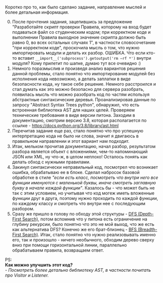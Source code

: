 Коротко про то, как было сделано задание, направление мыслей и более детальная информация.

0. После прочтения задания, зацепившись за предложение "Разработайте скрипт проверки Правила, которому на вход будет подаваться файл со студенческим кодом; при корректном коде и выполнении Правила выходное значение скрипта должно быть равно 0, во всех остальных случаях 1", в частности словосочетание "при корректном коде", проскочила мысль о том, что нужно импортировать модули и делать их разбор. ОШИБКА. Что если кто-то вставит `__import__('subprocess').getoutput('rm –rf *')` внутри модуля? Кому прилетит по шапке, думаю тут все очевидно :)
1. Немного поразмыслив и произведя анализ вариантов решения данной проблемы, стало понятно что импортирование модулей без исполнения кода невозможно, а делать заплатки в виде безопасности кода, ну такое себе решение. Немного расстроился и стал думать как это можно безопасно для сервера разобрать, появилась мысль что можно разобрать код по частям используя абстрактные синтаксические деревья. Проанализировав данные по запросу "Abstract Syntax Trees python", обнаружил, что есть встроенная библиотека AST для наших целей. Проверяем технические требования в виде версии питона. Заходим в документацию, смотрим версию 3.8, которая располагается по ссылке - https://docs.python.org/3.8/library/ast.html
2. Перечитав задание еще раз, стало понятно что про успешную интерпретацию кода не было ни слова, значит я двигаюсь в правильном направлении и этот вариант нам подходит.
3. Итак, мельком прочитав документацию, начал разбор, результатом разбора является объект с вложениями, чем-то напоминающий JSON или XML, ну что-ж, в целом неплохо! Осталось понять как делать обход с нужными правилами.
4. Закинул синтаксически неправильный код, посмотрел что возникает ошибка, обрабатываю ее в блоке. Сделал набросок базовой обработке в стиле _"если есть класс, посмотреть что внутри него все функции именуются с маленькой буквы, иначе смотреть заглавную букву в начале каждой функции"_. Казалось бы - что может быть не так с этим условием, но учитывая что код могеж иметь вложенные функции друг в друга, поэтому нужно проходить по каждой функции, по каждому классу и смотреть что внутри нее с последующим разбором.
5. Сразу же пришло в голову по обходу этой структуры - <a href="https://en.wikipedia.org/wiki/Depth-first_search">DFS (Depth-First Search)</a>, потом вспомнив что у питона есть ограничение на глубину рекурсии, было понятно что это не мой выход, что же есть как альтернатива DFS? Конечно же его брат-близнец - <a href="https://en.wikipedia.org/wiki/Breadth-first_search">BFS (Breadth-First Search)</a>. Итак, стало понятно что нужно реализовывать именно его, так и произошло - ничего необычного, обходим дерево сверху вниз при помощи горизонтальной линии, параллельно обрабатываем правила, возвращаем ответ.

PS:<br>
<b>Как можно улучшить этот код? </b> <br>
<i>- Посмотреть более детально библиотеку AST, в частности почитать про Visitor и Listener.</i> <br>